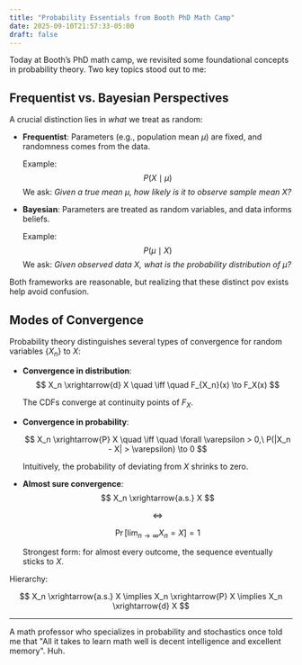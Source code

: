```yaml
---
title: "Probability Essentials from Booth PhD Math Camp"
date: 2025-09-10T21:57:33-05:00
draft: false
---
```


Today at Booth’s PhD math camp, we revisited some foundational concepts in probability theory. Two key topics stood out to me:

## Frequentist vs. Bayesian Perspectives

A crucial distinction lies in *what* we treat as random:

- **Frequentist**: Parameters (e.g., population mean $\mu$) are fixed, and randomness comes from the data.

    Example:
    $$
    P(X \mid \mu)
    $$
    We ask: *Given a true mean $\mu$, how likely is it to observe sample mean $X$?*

- **Bayesian**: Parameters are treated as random variables, and data informs beliefs.

    Example:
    $$
    P(\mu \mid X)
    $$
    We ask: *Given observed data $X$, what is the probability distribution of $\mu$?*

Both frameworks are reasonable, but realizing that these distinct pov exists help avoid confusion.

## Modes of Convergence

Probability theory distinguishes several types of convergence for random variables $\{X_n\}$ to $X$:

* **Convergence in distribution**:
    $$
    X_n \xrightarrow{d} X \quad \iff \quad F_{X_n}(x) \to F_X(x)
    $$

    The CDFs converge at continuity points of $F_X$.

* **Convergence in probability**:

    
    $$
    X_n \xrightarrow{P} X \quad \iff \quad  \forall \varepsilon > 0,\ P(|X_n - X| > \varepsilon) \to 0
    $$

    

    Intuitively, the probability of deviating from $X$ shrinks to zero.

* **Almost sure convergence**:
    $$
    X_n \xrightarrow{a.s.} X
    $$

    $$
    \Leftrightarrow
    $$

    
    $$
    \Pr[\lim_{n \to \infty} X_n = X] = 1
    $$

    

    Strongest form: for almost every outcome, the sequence eventually sticks to $X$.

Hierarchy:

$$
X_n \xrightarrow{a.s.} X \implies X_n \xrightarrow{P} X \implies X_n \xrightarrow{d} X
$$

---

A math professor who specializes in probability and stochastics once told me that "All it takes to learn math well is decent intelligence and excellent memory". Huh.
